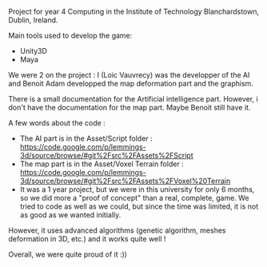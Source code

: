 Project for year 4 Computing in the Institute of Technology Blanchardstown, Dublin, Ireland.

Main tools used to develop the game:
  * Unity3D
  * Maya

We were 2 on the project : I (Loic Vauvrecy) was the developper of the AI and Benoit Adam developped the map deformation part and the graphism.

There is a small documentation for the Artificial intelligence part. However, i don't have the documentation for the map part. Maybe Benoit still have it.

A few words about the code :
  * The AI part is in the Asset/Script folder : https://code.google.com/p/lemmings-3d/source/browse/#git%2Fsrc%2FAssets%2FScript
  * The map part is in the Asset/Voxel Terrain folder : https://code.google.com/p/lemmings-3d/source/browse/#git%2Fsrc%2FAssets%2FVoxel%20Terrain
  * It was a 1 year project, but we were in this university for only 6 months, so we did more a "proof of concept" than a real, complete, game. We tried to code as well as we could, but since the time was limited, it is not as good as we wanted initially.

However, it uses advanced algorithms (genetic algorithm, meshes deformation in 3D, etc.) and it works quite well !

Overall, we were quite proud of it :))